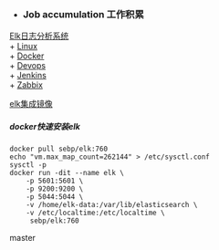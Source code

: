+ ### Job accumulation 工作积累
[Elk日志分析系统](https://github.com/Kingserch/Job-accumulation/blob/master/elk/elk.md)  
    + [Linux](https://github.com/Kingserch/Job-accumulation/tree/Linux)  
    + [Docker](https://github.com/Kingserch/Job-accumulation/tree/Docker)  
    + [Devops](https://github.com/Kingserch/Job-accumulation/tree/Devops)  
	+ [Jenkins](https://github.com/Kingserch/Job-accumulation/tree/Jenkins)  
	+ [Zabbix](https://github.com/Kingserch/Job-accumulation/tree/zabbix)  
	
	
[elk集成镜像](https://hub.docker.com/r/sebp/elk/tags)  	
##### docker快速安装elk
```
docker pull sebp/elk:760
echo "vm.max_map_count=262144" > /etc/sysctl.conf
sysctl -p
docker run -dit --name elk \
    -p 5601:5601 \
    -p 9200:9200 \
    -p 5044:5044 \
    -v /home/elk-data:/var/lib/elasticsearch \
    -v /etc/localtime:/etc/localtime \
	 sebp/elk:760
```
master
